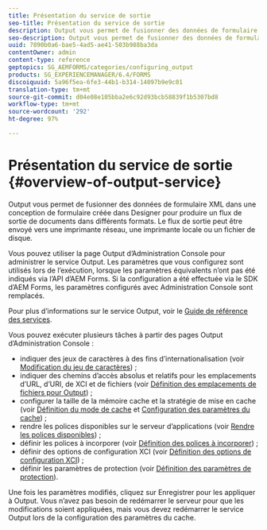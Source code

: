 ```yaml
---
title: Présentation du service de sortie
seo-title: Présentation du service de sortie
description: Output vous permet de fusionner des données de formulaire XML dans une conception de formulaire créée dans Designer pour produire un flux de sortie de documents dans différents formats.
seo-description: Output vous permet de fusionner des données de formulaire XML dans une conception de formulaire créée dans Designer pour produire un flux de sortie de documents dans différents formats.
uuid: 7890b0a6-bae5-4ad5-ae41-503b988ba3da
contentOwner: admin
content-type: reference
geptopics: SG_AEMFORMS/categories/configuring_output
products: SG_EXPERIENCEMANAGER/6.4/FORMS
discoiquuid: 5a96f5ea-6fe3-44b1-b314-14097b9e9c01
translation-type: tm+mt
source-git-commit: d04e08e105bba2e6c92d93bcb58839f1b5307bd8
workflow-type: tm+mt
source-wordcount: '292'
ht-degree: 97%

---
```



# Présentation du service de sortie {#overview-of-output-service}

Output vous permet de fusionner des données de formulaire XML dans une conception de formulaire créée dans Designer pour produire un flux de sortie de documents dans différents formats. Le flux de sortie peut être envoyé vers une imprimante réseau, une imprimante locale ou un fichier de disque.

Vous pouvez utiliser la page Output d’Administration Console pour administrer le service Output. Les paramètres que vous configurez sont utilisés lors de l’exécution, lorsque les paramètres équivalents n’ont pas été indiqués via l’API d’AEM Forms. Si la configuration a été effectuée via le SDK d’AEM Forms, les paramètres configurés avec Administration Console sont remplacés.

Pour plus d’informations sur le service Output, voir le [Guide de référence des services](https://www.adobe.com/go/learn_aemforms_services_61).

Vous pouvez exécuter plusieurs tâches à partir des pages Output d’Administration Console :

* indiquer des jeux de caractères à des fins d’internationalisation (voir [Modification du jeu de caractères](/help/forms/using/admin-help/change-character-set.md#change-the-character-set)) ;
* indiquer des chemins d’accès absolus et relatifs pour les emplacements d’URL, d’URI, de XCI et de fichiers (voir [Définition des emplacements de fichiers pour Output](/help/forms/using/admin-help/specify-file-locations-output.md#specify-file-locations-for-output)) ;
* configurer la taille de la mémoire cache et la stratégie de mise en cache (voir [Définition du mode de cache](/help/forms/using/admin-help/configuring-caching-output.md#specifying-the-cache-mode) et [Configuration des paramètres du cache](/help/forms/using/admin-help/configuring-caching-output.md#configuring-cache-settings)) ;
* rendre les polices disponibles sur le serveur d’applications (voir [Rendre les polices disponibles](/help/forms/using/admin-help/make-fonts-available.md#make-fonts-available)) ;
* définir les polices à incorporer (voir [Définition des polices à incorporer](/help/forms/using/admin-help/specify-fonts-embed.md#specify-fonts-to-embed)) ;
* définir des options de configuration XCI (voir [Définition des options de configuration XCI](/help/forms/using/admin-help/specify-xci-configuration-options.md#specify-xci-configuration-options)) ;
* définir les paramètres de protection (voir [Définition des paramètres de protection](/help/forms/using/admin-help/specify-security-settings.md#specify-security-settings)).

Une fois les paramètres modifiés, cliquez sur Enregistrer pour les appliquer à Output. Vous n’avez pas besoin de redémarrer le serveur pour que les modifications soient appliquées, mais vous devez redémarrer le service Output lors de la configuration des paramètres du cache.
